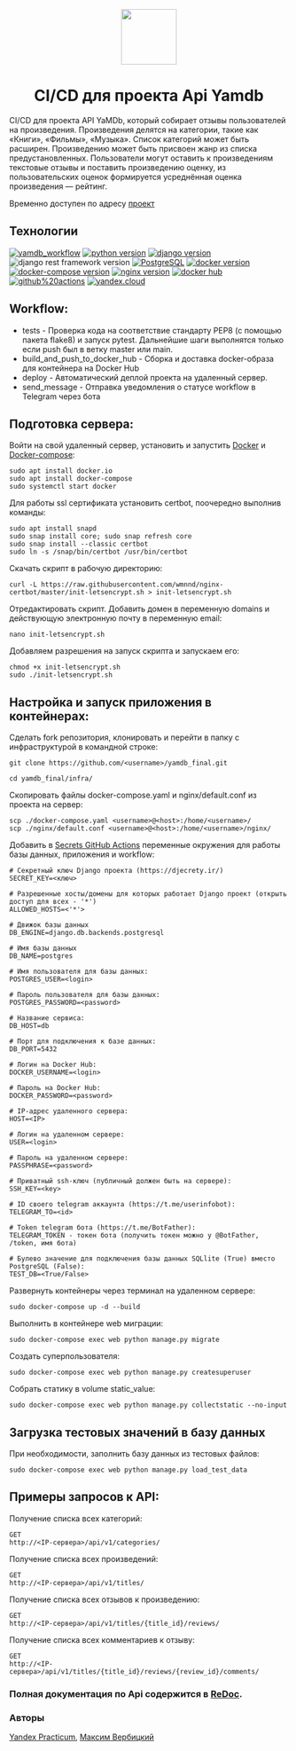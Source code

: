<div id="header" align="center">
  <img src="https://media.giphy.com/media/l41lRVmlnknDV3n9u/giphy.gif" width="100"/>
</div>

# <div align="center"> CI/CD для проекта Api Yamdb </div>
CI/CD для проекта API YaMDb, который собирает отзывы пользователей на произведения. Произведения делятся на категории, такие как «Книги», «Фильмы», «Музыка». Список категорий может быть расширен. Произведению может быть присвоен жанр из списка предустановленных. Пользователи могут оставить к произведениям текстовые отзывы и поставить произведению оценку, из пользовательских оценок формируется усреднённая оценка произведения — рейтинг.

Временно доступен по адресу [проект](http://tubemax.hopto.org/admin/)


## Технологии
[![yamdb_workflow](https://github.com/maxxtor/yamdb_final/actions/workflows/yamdb_workflow.yml/badge.svg?branch=master&event=push)](https://github.com/maxxtor/yamdb_final/actions/workflows/yamdb_workflow.yml)
[![python version](https://img.shields.io/badge/Python-3.7-green)](https://www.python.org/)
[![django version](https://img.shields.io/badge/Django-2.2-green)](https://www.djangoproject.com/)
![django rest framework version](https://img.shields.io/badge/Django%20REST%20Framework-3.2.14-green)
[![PostgreSQL](https://img.shields.io/badge/PostgresSQL-13.0-green)](https://www.postgresql.org/)
[![docker version](https://img.shields.io/badge/Docker-20.10-green)](https://www.docker.com/)
[![docker-compose version](https://img.shields.io/badge/Docker--Compose-3.8-green)](https://www.docker.com/)
[![nginx version](https://img.shields.io/badge/Nginx-%201.18-green)](https://nginx.org/ru/)
[![docker hub](https://img.shields.io/badge/-Docker%20Hub-464646?style=flat&logo=Docker&logoColor=56C0C0&color=515151)](https://www.docker.com/products/docker-hub)
[![github%20actions](https://img.shields.io/badge/-GitHub%20Actions-464646?style=flat&logo=GitHub%20actions&logoColor=56C0C0&color=515151)](https://github.com/features/actions)
[![yandex.cloud](https://img.shields.io/badge/-Yandex.Cloud-464646?style=flat&logo=Yandex.Cloud&logoColor=56C0C0&color=515151)](https://cloud.yandex.ru/)


## Workflow:
* tests - Проверка кода на соответствие стандарту PEP8 (с помощью пакета flake8) и запуск pytest. Дальнейшие шаги выполнятся только если push был в ветку master или main.
* build_and_push_to_docker_hub - Сборка и доставка docker-образа для контейнера на Docker Hub
* deploy - Автоматический деплой проекта на удаленный сервер.
* send_message - Отправка уведомления о статусе workflow в Telegram через бота


## Подготовка сервера:
Войти на свой удаленный сервер, установить и запустить [Docker](https://docs.docker.com/engine/install/) и [Docker-compose](https://docs.docker.com/compose/install/):
```
sudo apt install docker.io
sudo apt install docker-compose
sudo systemctl start docker
```
Для работы ssl сертификата установить certbot, поочередно выполнив команды:
```
sudo apt install snapd
sudo snap install core; sudo snap refresh core
sudo snap install --classic certbot
sudo ln -s /snap/bin/certbot /usr/bin/certbot
```
Скачать скрипт в рабочую директорию:
```
curl -L https://raw.githubusercontent.com/wmnnd/nginx-certbot/master/init-letsencrypt.sh > init-letsencrypt.sh
```
Отредактировать скрипт. Добавить домен в переменную domains и действующую электронную почту в переменную email:
```
nano init-letsencrypt.sh
```
Добавляем разрешения на запуск скрипта и запускаем его:
```
chmod +x init-letsencrypt.sh
sudo ./init-letsencrypt.sh
```


## Настройка и запуск приложения в контейнерах:
Сделать fork репозитория, клонировать и перейти в папку с инфраструктурой в командной строке:
```
git clone https://github.com/<username>/yamdb_final.git
```
```
cd yamdb_final/infra/
```
Скопировать файлы docker-compose.yaml и nginx/default.conf из проекта на сервер:
```
scp ./docker-compose.yaml <username>@<host>:/home/<username>/
scp ./nginx/default.conf <username>@<host>:/home/<username>/nginx/
```
Добавить в [Secrets GitHub Actions](https://github.com/<username>/yamdb_final/settings/secrets/actions) переменные окружения для работы базы данных, приложения и workflow:
```
# Cекретный ключ Django проекта (https://djecrety.ir/)
SECRET_KEY=<ключ>

# Разрешенные хосты/домены для которых работает Django проект (открыть доступ для всех - '*')
ALLOWED_HOSTS=<'*'>

# Движок базы данных
DB_ENGINE=django.db.backends.postgresql

# Имя базы данных
DB_NAME=postgres

# Имя пользователя для базы данных:
POSTGRES_USER=<login>

# Пароль пользователя для базы данных:
POSTGRES_PASSWORD=<password>

# Название сервиса:
DB_HOST=db

# Порт для подключения к базе данных:
DB_PORT=5432

# Логин на Docker Hub:
DOCKER_USERNAME=<login>

# Пароль на Docker Hub:
DOCKER_PASSWORD=<password>

# IP-адрес удаленного сервера:
HOST=<IP>

# Логин на удаленном сервере:
USER=<login>

# Пароль на удаленном сервере:
PASSPHRASE=<password>

# Приватный ssh-ключ (публичный должен быть на сервере):
SSH_KEY=<key>

# ID своего telegram аккаунта (https://t.me/userinfobot):
TELEGRAM_TO=<id> 

# Token telegram бота (https://t.me/BotFather):
TELEGRAM_TOKEN - токен бота (получить токен можно у @BotFather, /token, имя бота)

# Булево значение для подключения базы данных SQLlite (True) вместо PostgreSQL (False):
TEST_DB=<True/False>
```
Развернуть контейнеры через терминал на удаленном сервере:
```
sudo docker-compose up -d --build
```

Выполнить в контейнере web миграции:
```
sudo docker-compose exec web python manage.py migrate
```

Создать суперпользователя:
```
sudo docker-compose exec web python manage.py createsuperuser
```

Собрать статику в volume static_value:
```
sudo docker-compose exec web python manage.py collectstatic --no-input
```


## Загрузка тестовых значений в базу данных

При необходимости, заполнить базу данных из тестовых файлов:
```
sudo docker-compose exec web python manage.py load_test_data
```


## Примеры запросов к API:

Получение списка всех категорий:
```
GET
http://<IP-сервера>/api/v1/categories/
```

Получение списка всех произведений:
```
GET
http://<IP-сервера>/api/v1/titles/
```

Получение списка всех отзывов к произведению:
```
GET
http://<IP-сервера>/api/v1/titles/{title_id}/reviews/
```

Получение списка всех комментариев к отзыву:
```
GET
http://<IP-сервера>/api/v1/titles/{title_id}/reviews/{review_id}/comments/
```

### Полная документация по Api содержится в [ReDoc](http://localhost/redoc/).

### Авторы
[Yandex Practicum], [Максим Вербицкий]

[//]: #

   [Yandex Practicum]: <https://practicum.yandex.ru/>
   [Максим Вербицкий]: <https://github.com/mAXxtor>
